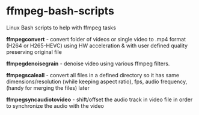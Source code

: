 # ffmpeg-bash-scripts
Linux Bash scripts to help with ffmpeg tasks

**ffmpegconvert** - convert folder of videos or single video to .mp4 format (H264 or H265-HEVC) using HW acceleration & with user defined quality preserving original file

**ffmpegdenoisegrain** - denoise video using various ffmpeg filters.

**ffmpegscaleall** - convert all files in a defined directory so it has same dimensions/resolution (while keeping aspect ratio), fps, audio frequency,  (handy for merging the files) later

**ffmpegsyncaudiotovideo** - shift/offset the audio track in video file in order to synchronize the audio with the video
